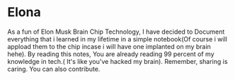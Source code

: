 # Elona
As a fun of Elon Musk Brain Chip Technology, I have decided to Document everything that i learned in my lifetime in a simple notebook(Of course i will appload them to the chip incase i will have one implanted on my brain hehe). By reading this notes, You are already reading 99 percent of my knowledge in tech.( It's like you've hacked my brain). Remember, sharing is caring. You can also contribute.
